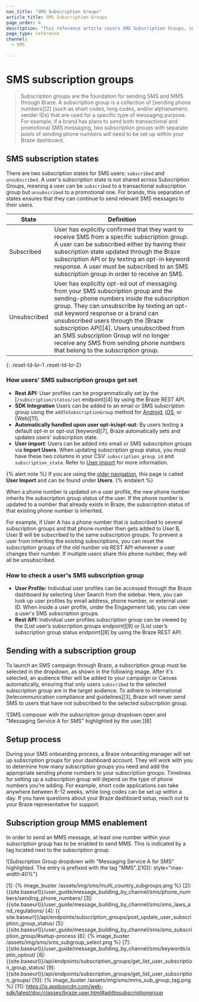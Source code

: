 ```yaml
---
nav_title: "SMS Subscription Groups"
article_title: SMS Subscription Groups
page_order: 4
description: "This reference article covers SMS Subscription Groups, subscription states, and the subscription group setup process."
page_type: reference
channel:
  - SMS
  
---
```


# SMS subscription groups

> Subscription groups are the foundation for sending SMS and MMS through Braze. A subscription group is a collection of [sending phone numbers][2] (such as short codes, long codes, and/or alphanumeric sender IDs) that are used for a specific type of messaging purpose. For example, if a brand has plans to send both transactional and promotional SMS messaging, two subscription groups with separate pools of sending phone numbers will need to be set up within your Braze dashboard.

## SMS subscription states

There are two subscription states for SMS users: `subscribed` and `unsubscribed`. A user's subscription state is not shared across Subscription Groups, meaning a user can be `subscribed` to a transactional subscription group but `unsubscribed` to a promotional one. For brands, this separation of states ensures that they can continue to send relevant SMS messages to their users.

| State | Definition |
| --------- | ---------- |
| Subscribed | User has explicitly confirmed that they want to receive SMS from a specific subscription group. A user can be subscribed either by having their subscription state updated through the Braze subscription API or by texting an opt-in keyword response. A user must be subscribed to an SMS subscription group in order to receive an SMS. |
| Unsubscribed | User has explicitly opt-ed out of messaging from your SMS subscription group and the sending-phone numbers inside the subscription group. They can unsubscribe by texting an opt-out keyword response or a brand can unsubscribed users through the [Braze subscription API][4]. Users unsubscribed from an SMS subscription Group will no longer receive any SMS from sending phone numbers that belong to the subscription group.|
{: .reset-td-br-1 .reset-td-br-2}

### How users' SMS subscription groups get set 

- **Rest API:** User profiles can be programmatically set by the [`/subscription/status/set` endpoint][4] by using the Braze REST API.
- **SDK Integration** Users can be added to an email or SMS subscription group using the `addToSubscriptionGroup` method for [Android](https://braze-inc.github.io/braze-android-sdk/javadocs/com/braze/BrazeUser.html#addToSubscriptionGroup-java.lang.String-), [iOS](https://appboy.github.io/appboy-ios-sdk/docs/interface_a_b_k_user.html#a74092a50fcda364bb159013d0222e287), or [Web][11].
- **Automatically handled upon user opt-in/opt-out:** By users texting a default opt-in or opt-out [keyword][7], Braze automatically sets and updates users' subscription state.
- **User import**: Users can be added into email or SMS subscription groups via **Import Users**. When updating subscription group status, you must have these two columns in your CSV: `subscription_group_id` and `subscription_state`. Refer to [User import]({{site.baseurl}}/user_guide/data_and_analytics/user_data_collection/user_import/#updating-subscription-group-status) for more information.

{% alert note %}
If you are using the [older navigation]({{site.baseurl}}/navigation), this page is called **User Import** and can be found under **Users**.
{% endalert %}

When a phone number is updated on a user profile, the new phone number inherits the subscription group status of the user. If the phone number is updated to a number that already exists in Braze, the subscription status of that existing phone number is inherited.

For example, if User A has a phone number that is subscribed to several subscription groups and that phone number then gets added to User B, User B will be subscribed to the same subscription groups. To prevent a user from inheriting the existing subscriptions, you can reset the subscription groups of the old number via REST API whenever a user changes their number. If multiple users share this phone number, they will all be unsubscribed.

### How to check a user's SMS subscription group

- **User Profile:** Individual user profiles can be accessed through the Braze dashboard by selecting User Search from the sidebar. Here, you can look up user profiles by email address, phone number, or external user ID. When inside a user profile, under the Engagement tab, you can view a user's SMS subscription groups. 
- **Rest API:** Individual user profiles subscription group can be viewed by the [List user’s subscription groups endpoint][9] or [List user’s subscription group status endpoint][8] by using the Braze REST API. 

## Sending with a subscription group

To launch an SMS campaign through Braze, a subscription group must be selected in the dropdown, as shown in the following image. After it's selected, an audience filter will be added to your campaign or Canvas automatically, ensuring that only users `subscribed` to the selected subscription group are in the target audience. To adhere to international [telecommunication compliance and guidelines][3], Braze will never send SMS to users that have not subscribed to the selected subscription group.  

![SMS composer with the subscription group dropdown open and "Messaging Service A for SMS" highlighted by the user.][6]

## Setup process

During your SMS onboarding process, a Braze onboarding manager will set up subscription groups for your dashboard account. They will work with you to determine how many subscription groups you need and add the appropriate sending phone numbers to your subscription groups. Timelines for setting up a subscription group will depend on the type of phone numbers you're adding. For example, short code applications can take anywhere between 8-12 weeks, while long codes can be set up within a day. If you have questions about your Braze dashboard setup, reach out to your Braze representative for support.  

## Subscription group MMS enablement

In order to send an MMS message, at least one number within your subscription group has to be enabled to send MMS. This is indicated by a tag located next to the subscription group. 

![Subscription Group dropdown with "Messaging Service A for SMS" highlighted. The entry is prefixed with the tag "MMS".][10]{: style="max-width:40%"}


[1]: {% image_buster /assets/img/sms/multi_country_subgroups.png %}
[2]: {{site.baseurl}}/user_guide/message_building_by_channel/sms/phone_numbers/sending_phone_numbers/
[3]: {{site.baseurl}}/user_guide/message_building_by_channel/sms/sms_laws_and_regulations/
[4]: {{ site.baseurl}}/api/endpoints/subscription_groups/post_update_user_subscription_group_status/
[5]: {{site.baseurl}}/user_guide/message_building_by_channel/sms/sms_subscription_group/#setup-process
[6]: {% image_buster /assets/img/sms/sms_subgroup_select.png %}
[7]: {{site.baseurl}}/user_guide/message_building_by_channel/sms/keywords/optin_optout/
[8]: {{site.baseurl}}/api/endpoints/subscription_groups/get_list_user_subscription_group_status/
[9]: {{site.baseurl}}/api/endpoints/subscription_groups/get_list_user_subscription_groups/
[10]: {% image_buster /assets/img/sms/mms_sub_group_tag.png %}
[11]: https://js.appboycdn.com/web-sdk/latest/doc/classes/braze.user.html#addtosubscriptiongroup
